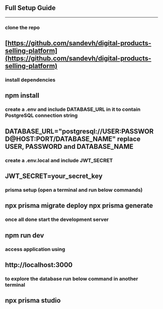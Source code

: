 ## Full Setup Guide
---------------------------------------------------------------------------------------------------------------------------------------------------------------------------------------------------------------------
### clone the repo
[https://github.com/sandevh/digital-products-selling-platform](https://github.com/sandevh/digital-products-selling-platform)
---------------------------------------------------------------------------------------------------------------------------------------------------------------------------------------------------------------------
### install dependencies 
npm install
---------------------------------------------------------------------------------------------------------------------------------------------------------------------------------------------------------------------
### create a .env and include DATABASE_URL in it to contain PostgreSQL connection string
DATABASE_URL="postgresql://USER:PASSWORD@HOST:PORT/DATABASE_NAME"
replace USER, PASSWORD and DATABASE_NAME
---------------------------------------------------------------------------------------------------------------------------------------------------------------------------------------------------------------------
### create a .env.local and include JWT_SECRET
JWT_SECRET=your_secret_key
---------------------------------------------------------------------------------------------------------------------------------------------------------------------------------------------------------------------
### prisma setup (open a terminal and run below commands)
npx prisma migrate deploy
npx prisma generate
---------------------------------------------------------------------------------------------------------------------------------------------------------------------------------------------------------------------
### once all done start the development server 
npm run dev
---------------------------------------------------------------------------------------------------------------------------------------------------------------------------------------------------------------------
### access application using 
http://localhost:3000
---------------------------------------------------------------------------------------------------------------------------------------------------------------------------------------------------------------------
### to explore the database run below command in another terminal 
npx prisma studio
---------------------------------------------------------------------------------------------------------------------------------------------------------------------------------------------------------------------
